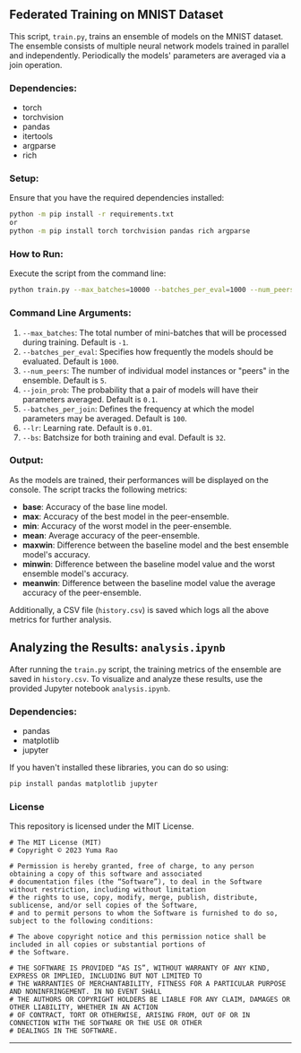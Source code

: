 ## Federated Training on MNIST Dataset

This script, `train.py`, trains an ensemble of models on the MNIST dataset. The ensemble consists of multiple neural network models trained in parallel and independently. Periodically the models' parameters are averaged via a join operation.

### Dependencies:

- torch
- torchvision
- pandas
- itertools
- argparse
- rich

### Setup:

Ensure that you have the required dependencies installed:

```bash
python -m pip install -r requirements.txt
or
python -m pip install torch torchvision pandas rich argparse
```

### How to Run:

Execute the script from the command line:

```bash
python train.py --max_batches=10000 --batches_per_eval=1000 --num_peers=5 --join_prob=0.1 --batches_per_join=1000 --lr=0.01 --bs=32
```

### Command Line Arguments:

1. `--max_batches`: The total number of mini-batches that will be processed during training. Default is `-1`.
2. `--batches_per_eval`: Specifies how frequently the models should be evaluated. Default is `1000`.
3. `--num_peers`: The number of individual model instances or "peers" in the ensemble. Default is `5`.
4. `--join_prob`: The probability that a pair of models will have their parameters averaged. Default is `0.1`.
5. `--batches_per_join`: Defines the frequency at which the model parameters may be averaged. Default is `100`.
5. `--lr`: Learning rate. Default is `0.01`.
5. `--bs`: Batchsize for both training and eval. Default is `32`.

### Output:

As the models are trained, their performances will be displayed on the console. The script tracks the following metrics:

- **base**: Accuracy of the base line model.
- **max**: Accuracy of the best model in the peer-ensemble.
- **min**: Accuracy of the worst model in the peer-ensemble.
- **mean**: Average accuracy of the peer-ensemble.
- **maxwin**: Difference between the baseline model and the best ensemble model's accuracy.
- **minwin**: Difference between the baseline model value and the worst ensemble model's accuracy.
- **meanwin**: Difference between the baseline model value the average accuracy of the peer-ensemble.

Additionally, a CSV file (`history.csv`) is saved which logs all the above metrics for further analysis.

## Analyzing the Results: `analysis.ipynb`

After running the `train.py` script, the training metrics of the ensemble are saved in `history.csv`. To visualize and analyze these results, use the provided Jupyter notebook `analysis.ipynb`.

### Dependencies:

- pandas
- matplotlib
- jupyter

If you haven't installed these libraries, you can do so using:

```bash
pip install pandas matplotlib jupyter
```

### License

This repository is licensed under the MIT License.

```
# The MIT License (MIT)
# Copyright © 2023 Yuma Rao

# Permission is hereby granted, free of charge, to any person obtaining a copy of this software and associated
# documentation files (the “Software”), to deal in the Software without restriction, including without limitation
# the rights to use, copy, modify, merge, publish, distribute, sublicense, and/or sell copies of the Software,
# and to permit persons to whom the Software is furnished to do so, subject to the following conditions:

# The above copyright notice and this permission notice shall be included in all copies or substantial portions of
# the Software.

# THE SOFTWARE IS PROVIDED “AS IS”, WITHOUT WARRANTY OF ANY KIND, EXPRESS OR IMPLIED, INCLUDING BUT NOT LIMITED TO
# THE WARRANTIES OF MERCHANTABILITY, FITNESS FOR A PARTICULAR PURPOSE AND NONINFRINGEMENT. IN NO EVENT SHALL
# THE AUTHORS OR COPYRIGHT HOLDERS BE LIABLE FOR ANY CLAIM, DAMAGES OR OTHER LIABILITY, WHETHER IN AN ACTION
# OF CONTRACT, TORT OR OTHERWISE, ARISING FROM, OUT OF OR IN CONNECTION WITH THE SOFTWARE OR THE USE OR OTHER
# DEALINGS IN THE SOFTWARE.
```

---
